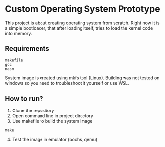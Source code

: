 # Custom Operating System Prototype
This project is about creating operating system from scratch.
Right now it is a simple bootloader, that after loading itself, tries to load the kernel code into memory.

## Requirements
~~~
makefile
gcc
nasm
~~~
System image is created using mkfs tool (Linux).
Building was not tested on windows so you need to troubleshoot it yourself or use WSL.

## How to run?
1. Clone the repository
2. Open command line in project directory
3. Use makefile to build the system image
~~~
make
~~~
4. Test the image in emulator (bochs, qemu)
